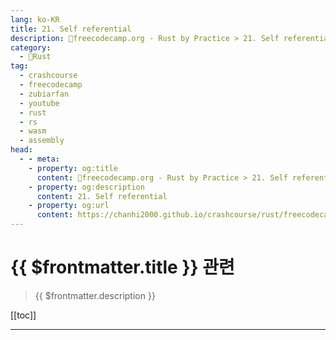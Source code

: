 ```yaml
---
lang: ko-KR
title: 21. Self referential
description: 🦀freecodecamp.org - Rust by Practice > 21. Self referential
category: 
  - 🦀Rust
tag: 
  - crashcourse
  - freecodecamp
  - zubiarfan
  - youtube
  - rust
  - rs
  - wasm
  - assembly
head:
  - - meta:
    - property: og:title
      content: 🦀freecodecamp.org - Rust by Practice > 21. Self referential
    - property: og:description
      content: 21. Self referential
    - property: og:url
      content: https://chanhi2000.github.io/crashcourse/rust/freecodecamp-rust-by-practice/21.html
---
```


# {{ $frontmatter.title }} 관련

> {{ $frontmatter.description }}

[[toc]]

---
